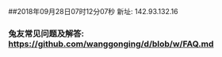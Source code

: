 ##2018年09月28日07时12分07秒 新址: 142.93.132.16
### 兔友常见问题及解答: https://github.com/wanggonging/d/blob/w/FAQ.md
